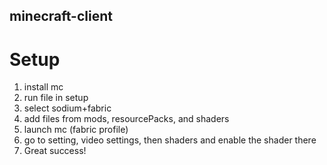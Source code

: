 ## minecraft-client
# Setup
1. install mc
2. run file in setup
3. select sodium+fabric
4. add files from mods, resourcePacks, and shaders
5. launch mc (fabric profile)
6. go to setting, video settings, then shaders and enable the shader there
7. Great success!
